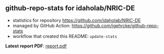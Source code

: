 ## github-repo-stats for idaholab/NRIC-DE

- statistics for repository https://github.com/idaholab/NRIC-DE
- managed by GitHub Action: https://github.com/jgehrcke/github-repo-stats
- workflow that created this README: `update-stats`

**Latest report PDF**: [report.pdf](https://github.com/idaholab/repository-statistics/raw/main/idaholab/NRIC-DE/latest-report/report.pdf)

